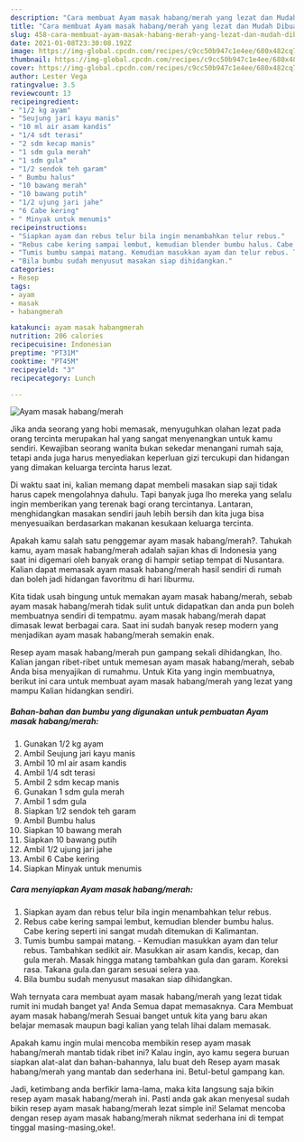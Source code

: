 ```yaml
---
description: "Cara membuat Ayam masak habang/merah yang lezat dan Mudah Dibuat"
title: "Cara membuat Ayam masak habang/merah yang lezat dan Mudah Dibuat"
slug: 458-cara-membuat-ayam-masak-habang-merah-yang-lezat-dan-mudah-dibuat
date: 2021-01-08T23:30:08.192Z
image: https://img-global.cpcdn.com/recipes/c9cc50b947c1e4ee/680x482cq70/ayam-masak-habangmerah-foto-resep-utama.jpg
thumbnail: https://img-global.cpcdn.com/recipes/c9cc50b947c1e4ee/680x482cq70/ayam-masak-habangmerah-foto-resep-utama.jpg
cover: https://img-global.cpcdn.com/recipes/c9cc50b947c1e4ee/680x482cq70/ayam-masak-habangmerah-foto-resep-utama.jpg
author: Lester Vega
ratingvalue: 3.5
reviewcount: 13
recipeingredient:
- "1/2 kg ayam"
- "Seujung jari kayu manis"
- "10 ml air asam kandis"
- "1/4 sdt terasi"
- "2 sdm kecap manis"
- "1 sdm gula merah"
- "1 sdm gula"
- "1/2 sendok teh garam"
- " Bumbu halus"
- "10 bawang merah"
- "10 bawang putih"
- "1/2 ujung jari jahe"
- "6 Cabe kering"
- " Minyak untuk menumis"
recipeinstructions:
- "Siapkan ayam dan rebus telur bila ingin menambahkan telur rebus."
- "Rebus cabe kering sampai lembut, kemudian blender bumbu halus. Cabe kering seperti ini sangat mudah ditemukan di Kalimantan."
- "Tumis bumbu sampai matang. Kemudian masukkan ayam dan telur rebus. Tambahkan sedikit air. Masukkan air asam kandis, kecap, dan gula merah. Masak hingga matang tambahkan gula dan garam. Koreksi rasa. Takana gula.dan garam sesuai selera yaa."
- "Bila bumbu sudah menyusut masakan siap dihidangkan."
categories:
- Resep
tags:
- ayam
- masak
- habangmerah

katakunci: ayam masak habangmerah 
nutrition: 206 calories
recipecuisine: Indonesian
preptime: "PT31M"
cooktime: "PT45M"
recipeyield: "3"
recipecategory: Lunch

---
```



![Ayam masak habang/merah](https://img-global.cpcdn.com/recipes/c9cc50b947c1e4ee/680x482cq70/ayam-masak-habangmerah-foto-resep-utama.jpg)

Jika anda seorang yang hobi memasak, menyuguhkan olahan lezat pada orang tercinta merupakan hal yang sangat menyenangkan untuk kamu sendiri. Kewajiban seorang  wanita bukan sekedar menangani rumah saja, tetapi anda juga harus menyediakan keperluan gizi tercukupi dan hidangan yang dimakan keluarga tercinta harus lezat.

Di waktu  saat ini, kalian memang dapat membeli masakan siap saji tidak harus capek mengolahnya dahulu. Tapi banyak juga lho mereka yang selalu ingin memberikan yang terenak bagi orang tercintanya. Lantaran, menghidangkan masakan sendiri jauh lebih bersih dan kita juga bisa menyesuaikan berdasarkan makanan kesukaan keluarga tercinta. 



Apakah kamu salah satu penggemar ayam masak habang/merah?. Tahukah kamu, ayam masak habang/merah adalah sajian khas di Indonesia yang saat ini digemari oleh banyak orang di hampir setiap tempat di Nusantara. Kalian dapat memasak ayam masak habang/merah hasil sendiri di rumah dan boleh jadi hidangan favoritmu di hari liburmu.

Kita tidak usah bingung untuk memakan ayam masak habang/merah, sebab ayam masak habang/merah tidak sulit untuk didapatkan dan anda pun boleh membuatnya sendiri di tempatmu. ayam masak habang/merah dapat dimasak lewat berbagai cara. Saat ini sudah banyak resep modern yang menjadikan ayam masak habang/merah semakin enak.

Resep ayam masak habang/merah pun gampang sekali dihidangkan, lho. Kalian jangan ribet-ribet untuk memesan ayam masak habang/merah, sebab Anda bisa menyajikan di rumahmu. Untuk Kita yang ingin membuatnya, berikut ini cara untuk membuat ayam masak habang/merah yang lezat yang mampu Kalian hidangkan sendiri.

<!--inarticleads1-->

##### Bahan-bahan dan bumbu yang digunakan untuk pembuatan Ayam masak habang/merah:

1. Gunakan 1/2 kg ayam
1. Ambil Seujung jari kayu manis
1. Ambil 10 ml air asam kandis
1. Ambil 1/4 sdt terasi
1. Ambil 2 sdm kecap manis
1. Gunakan 1 sdm gula merah
1. Ambil 1 sdm gula
1. Siapkan 1/2 sendok teh garam
1. Ambil  Bumbu halus
1. Siapkan 10 bawang merah
1. Siapkan 10 bawang putih
1. Ambil 1/2 ujung jari jahe
1. Ambil 6 Cabe kering
1. Siapkan  Minyak untuk menumis




<!--inarticleads2-->

##### Cara menyiapkan Ayam masak habang/merah:

1. Siapkan ayam dan rebus telur bila ingin menambahkan telur rebus.
1. Rebus cabe kering sampai lembut, kemudian blender bumbu halus. Cabe kering seperti ini sangat mudah ditemukan di Kalimantan.
1. Tumis bumbu sampai matang. - Kemudian masukkan ayam dan telur rebus. Tambahkan sedikit air. Masukkan air asam kandis, kecap, dan gula merah. Masak hingga matang tambahkan gula dan garam. Koreksi rasa. Takana gula.dan garam sesuai selera yaa.
1. Bila bumbu sudah menyusut masakan siap dihidangkan.




Wah ternyata cara membuat ayam masak habang/merah yang lezat tidak rumit ini mudah banget ya! Anda Semua dapat memasaknya. Cara Membuat ayam masak habang/merah Sesuai banget untuk kita yang baru akan belajar memasak maupun bagi kalian yang telah lihai dalam memasak.

Apakah kamu ingin mulai mencoba membikin resep ayam masak habang/merah mantab tidak ribet ini? Kalau ingin, ayo kamu segera buruan siapkan alat-alat dan bahan-bahannya, lalu buat deh Resep ayam masak habang/merah yang mantab dan sederhana ini. Betul-betul gampang kan. 

Jadi, ketimbang anda berfikir lama-lama, maka kita langsung saja bikin resep ayam masak habang/merah ini. Pasti anda gak akan menyesal sudah bikin resep ayam masak habang/merah lezat simple ini! Selamat mencoba dengan resep ayam masak habang/merah nikmat sederhana ini di tempat tinggal masing-masing,oke!.

